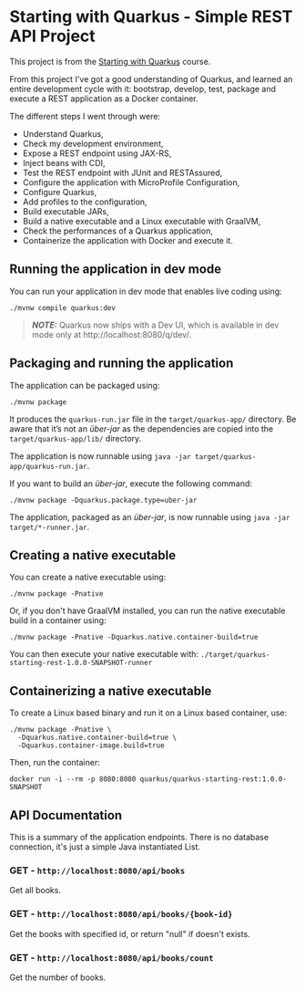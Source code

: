 # Starting with Quarkus - Simple REST API Project

This project is from the [Starting with Quarkus](https://agoncal.teachable.com/p/course-starting-with-quarkus) course.

From this project I've got a good understanding of Quarkus, and learned an entire development cycle with it: 
bootstrap, develop, test, package and execute a REST application as a Docker container.

The different steps I went through were:
- Understand Quarkus,
- Check my development environment,
- Expose a REST endpoint using JAX-RS,
- Inject beans with CDI,
- Test the REST endpoint with JUnit and RESTAssured,
- Configure the application with MicroProfile Configuration,
- Configure Quarkus,
- Add profiles to the configuration,
- Build executable JARs,
- Build a native executable and a Linux executable with GraalVM,
- Check the performances of a Quarkus application,
- Containerize the application with Docker and execute it.


## Running the application in dev mode

You can run your application in dev mode that enables live coding using:
```shell script
./mvnw compile quarkus:dev
```

> **_NOTE:_**  Quarkus now ships with a Dev UI, which is available in dev mode only at http://localhost:8080/q/dev/.

## Packaging and running the application

The application can be packaged using:
```shell script
./mvnw package
```
It produces the `quarkus-run.jar` file in the `target/quarkus-app/` directory.
Be aware that it’s not an _über-jar_ as the dependencies are copied into the `target/quarkus-app/lib/` directory.

The application is now runnable using `java -jar target/quarkus-app/quarkus-run.jar`.

If you want to build an _über-jar_, execute the following command:
```shell script
./mvnw package -Dquarkus.package.type=uber-jar
```

The application, packaged as an _über-jar_, is now runnable using `java -jar target/*-runner.jar`.

## Creating a native executable

You can create a native executable using: 
```shell script
./mvnw package -Pnative
```

Or, if you don't have GraalVM installed, you can run the native executable build in a container using: 
```shell script
./mvnw package -Pnative -Dquarkus.native.container-build=true
```

You can then execute your native executable with: `./target/quarkus-starting-rest-1.0.0-SNAPSHOT-runner`

## Containerizing a native executable

To create a Linux based binary and run it on a Linux based container, use:
```shell script
./mvnw package -Pnative \
  -Dquarkus.native.container-build=true \
  -Dquarkus.container-image.build=true
  ```

Then, run the container: 
```shell script
docker run -i --rm -p 8080:8080 quarkus/quarkus-starting-rest:1.0.0-SNAPSHOT
  ```

## API Documentation
This is a summary of the application endpoints. There is no database connection,
it's just a simple Java instantiated List.

### GET - `http://localhost:8080/api/books`
Get all books.

### GET - `http://localhost:8080/api/books/{book-id}`
Get the books with specified id, or return "null" if doesn't exists.

### GET - `http://localhost:8080/api/books/count`
Get the number of books.
